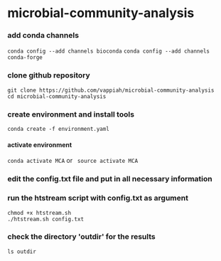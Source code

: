 # microbial-community-analysis

### add conda channels
```conda config --add channels bioconda```
```conda config --add channels conda-forge```

### clone github repository
```
git clone https://github.com/vappiah/microbial-community-analysis
cd microbial-community-analysis
```

### create environment and install tools
```
conda create -f environment.yaml
```


#### activate environment 
```conda activate MCA``` 
         or
 ``` source activate MCA```
### edit the config.txt file and put in all necessary information
### run the htstream script with config.txt as argument
```
chmod +x htstream.sh
./htstream.sh config.txt
```
### check the directory 'outdir' for the results
```
ls outdir
```
